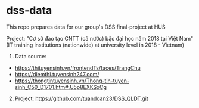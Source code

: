 # dss-data
This repo prepares data for our group's DSS final-project at HUS

Project: "Cơ sở đào tạo CNTT (cả nước) bậc đại học năm 2018 tại Việt Nam" 
        (IT training institutions (nationwide) at university level in 2018 - Vietnam)

1. Data source:
- https://thituyensinh.vn/frontendTs/faces/TrangChu
- https://diemthi.tuyensinh247.com/
- https://thongtintuyensinh.vn/Thong-tin-tuyen-sinh_C50_D1701.htm#.U5p8EXKSxCg

2. Project: https://github.com/tuandoan23/DSS_QLDT.git
